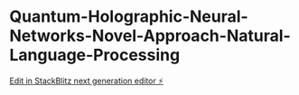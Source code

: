 # Quantum-Holographic-Neural-Networks-Novel-Approach-Natural-Language-Processing

[Edit in StackBlitz next generation editor ⚡️](https://stackblitz.com/~/github.com/Agnuxo1/Quantum-Holographic-Neural-Networks-Novel-Approach-Natural-Language-Processing)